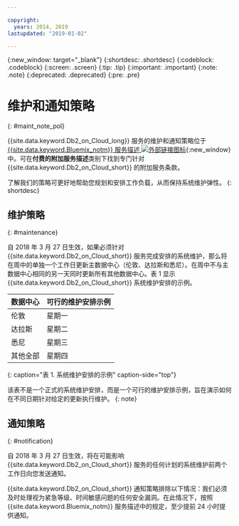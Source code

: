 ```yaml
---

copyright:
  years: 2014, 2019
lastupdated: "2019-01-02"

---
```


<!-- Attribute definitions --> 
{:new_window: target="_blank"}
{:shortdesc: .shortdesc}
{:codeblock: .codeblock}
{:screen: .screen}
{:tip: .tip}
{:important: .important}
{:note: .note}
{:deprecated: .deprecated}
{:pre: .pre}

# 维护和通知策略
{: #maint_note_pol}

{{site.data.keyword.Db2_on_Cloud_long}} 服务的维护和通知策略位于 [{{site.data.keyword.Bluemix_notm}} 服务描述 ![外部链接图标](../../icons/launch-glyph.svg "外部链接图标")](http://www.ibm.com/software/sla/sladb.nsf/sla/bm?OpenDocument){:new_window} 中。可在**付费的附加服务描述**类别下找到专门针对 {{site.data.keyword.Db2_on_Cloud_short}} 的附加服务条款。 

了解我们的策略可更好地帮助您规划和安排工作负载，从而保持系统维护弹性。
{: shortdesc}

## 维护策略
{: #maintenance}

自 2018 年 3 月 27 日生效，如果必须针对 {{site.data.keyword.Db2_on_Cloud_short}} 服务完成安排的系统维护，那么将在周中的单独一个工作日更新主数据中心（伦敦、达拉斯和悉尼）。在周中不与主数据中心相同的另一天同时更新所有其他数据中心。表 1 显示 {{site.data.keyword.Db2_on_Cloud_short}} 系统维护安排的示例。

| 数据中心 | 可行的维护安排示例 |
|-------------|-----------------------------|
| 伦敦 | 星期一 |
| 达拉斯 | 星期二 |
| 悉尼 | 星期三 |
| 其他全部 | 星期四 |
{: caption="表 1. 系统维护安排的示例" caption-side="top"}

该表不是一个正式的系统维护安排，而是一个可行的维护安排示例，旨在演示如何在不同日期针对给定的更新执行维护。
{: note}

## 通知策略
{: #notification}

自 2018 年 3 月 27 日生效，将在可能影响 {{site.data.keyword.Db2_on_Cloud_short}} 服务的任何计划的系统维护前两个工作日向您发送通知。 

{{site.data.keyword.Db2_on_Cloud_short}} 通知策略排除以下情况：我们必须及时处理视为紧急等级、时间敏感问题的任何安全漏洞。在此情况下，按照 {{site.data.keyword.Bluemix_notm}} 服务描述中的规定，至少提前 24 小时提供通知。
